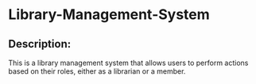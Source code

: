 # Library-Management-System

## Description:
This is a library management system that allows users to perform actions based on their roles, either as a librarian or a member.

